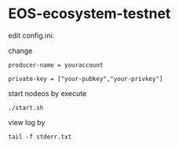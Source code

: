 # EOS-ecosystem-testnet

edit config.ini:

change 
```
producer-name = youraccount

private-key = ["your-pubkey","your-privkey"]
```

start nodeos by execute 
```
./start.sh
```

view log by
```
tail -f stderr.txt
```